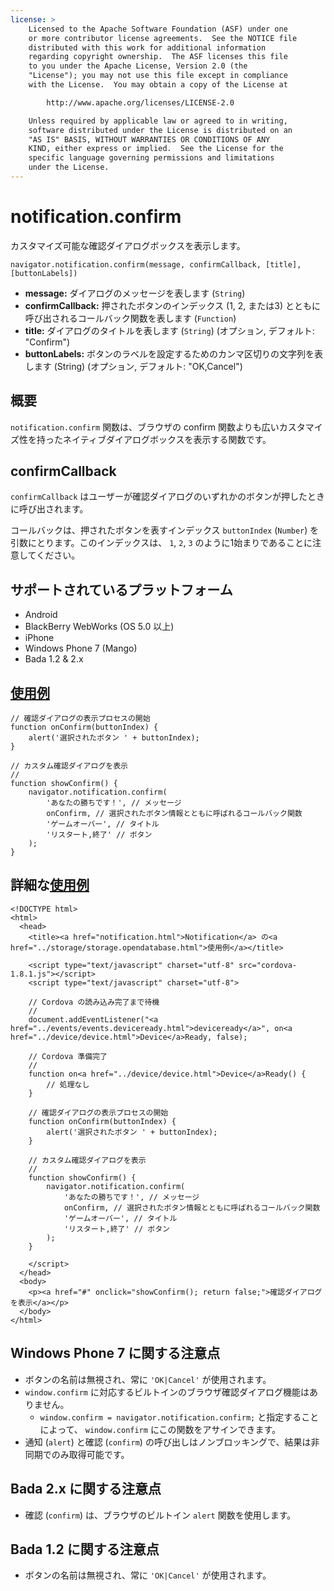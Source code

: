 ```yaml
---
license: >
    Licensed to the Apache Software Foundation (ASF) under one
    or more contributor license agreements.  See the NOTICE file
    distributed with this work for additional information
    regarding copyright ownership.  The ASF licenses this file
    to you under the Apache License, Version 2.0 (the
    "License"); you may not use this file except in compliance
    with the License.  You may obtain a copy of the License at

        http://www.apache.org/licenses/LICENSE-2.0

    Unless required by applicable law or agreed to in writing,
    software distributed under the License is distributed on an
    "AS IS" BASIS, WITHOUT WARRANTIES OR CONDITIONS OF ANY
    KIND, either express or implied.  See the License for the
    specific language governing permissions and limitations
    under the License.
---
```


notification.confirm
====================

カスタマイズ可能な確認ダイアログボックスを表示します。

    navigator.notification.confirm(message, confirmCallback, [title], [buttonLabels])

- __message:__ ダイアログのメッセージを表します (`String`)
- __confirmCallback:__ 押されたボタンのインデックス (1, 2, または3) とともに呼び出されるコールバック関数を表します (`Function`)
- __title:__ ダイアログのタイトルを表します (`String`) (オプション, デフォルト: "Confirm")
- __buttonLabels:__ ボタンのラベルを設定するためのカンマ区切りの文字列を表します (String) (オプション, デフォルト: "OK,Cancel")

概要
-----------

`notification.confirm` 関数は、ブラウザの confirm 関数よりも広いカスタマイズ性を持ったネイティブダイアログボックスを表示する関数です。

confirmCallback
---------------

`confirmCallback` はユーザーが確認ダイアログのいずれかのボタンが押したときに呼び出されます。

コールバックは、押されたボタンを表すインデックス `buttonIndex` (`Number`) を引数にとります。このインデックスは、 `1`, `2`, `3` のように1始まりであることに注意してください。


サポートされているプラットフォーム
-------------------

- Android
- BlackBerry WebWorks (OS 5.0 以上)
- iPhone
- Windows Phone 7 (Mango)
- Bada 1.2 & 2.x

<a href="../storage/storage.opendatabase.html">使用例</a>
-------------

    // 確認ダイアログの表示プロセスの開始
    function onConfirm(buttonIndex) {
        alert('選択されたボタン ' + buttonIndex);
    }

    // カスタム確認ダイアログを表示
    //
    function showConfirm() {
        navigator.notification.confirm(
            'あなたの勝ちです！', // メッセージ
            onConfirm, // 選択されたボタン情報とともに呼ばれるコールバック関数
            'ゲームオーバー', // タイトル
            'リスタート,終了' // ボタン
        );
    }

詳細な<a href="../storage/storage.opendatabase.html">使用例</a>
------------

    <!DOCTYPE html>
    <html>
      <head>
        <title><a href="notification.html">Notification</a> の<a href="../storage/storage.opendatabase.html">使用例</a></title>

        <script type="text/javascript" charset="utf-8" src="cordova-1.8.1.js"></script>
        <script type="text/javascript" charset="utf-8">

        // Cordova の読み込み完了まで待機
        //
        document.addEventListener("<a href="../events/events.deviceready.html">deviceready</a>", on<a href="../device/device.html">Device</a>Ready, false);

        // Cordova 準備完了
        //
        function on<a href="../device/device.html">Device</a>Ready() {
            // 処理なし
        }

        // 確認ダイアログの表示プロセスの開始
        function onConfirm(buttonIndex) {
            alert('選択されたボタン ' + buttonIndex);
        }

        // カスタム確認ダイアログを表示
        //
        function showConfirm() {
            navigator.notification.confirm(
                'あなたの勝ちです！', // メッセージ
                onConfirm, // 選択されたボタン情報とともに呼ばれるコールバック関数
                'ゲームオーバー', // タイトル
                'リスタート,終了' // ボタン
            );
        }

        </script>
      </head>
      <body>
        <p><a href="#" onclick="showConfirm(); return false;">確認ダイアログを表示</a></p>
      </body>
    </html>

Windows Phone 7 に関する注意点
----------------------

- ボタンの名前は無視され、常に `'OK|Cancel'` が使用されます。
- `window.confirm` に対応するビルトインのブラウザ確認ダイアログ機能はありません。
    - `window.confirm = navigator.notification.confirm;` と指定することによって、 `window.confirm` にこの関数をアサインできます。
- 通知 (`alert`) と確認 (`confirm`) の呼び出しはノンブロッキングで、結果は非同期でのみ取得可能です。

Bada 2.x に関する注意点
---------------

- 確認 (`confirm`) は、ブラウザのビルトイン `alert` 関数を使用します。

Bada 1.2 に関する注意点
---------------

- ボタンの名前は無視され、常に `'OK|Cancel'` が使用されます。
